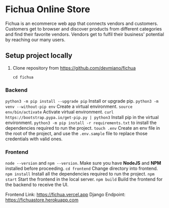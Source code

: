 # Fichua Online Store

Fichua is an ecommerce web app that connects vendors and customers. Customers get to browser and discover products from different categories and find their favorite vendors. Vendors get to fulfil their business' potential by reaching our many users.

## Setup project locally

1.  Clone repository from https://github.com/devmiano/fichua

        cd fichua

### Backend

`python3 -m pip install --upgrade pip` Install or upgrade pip.
`python3 -m venv --without-pip env` Create a virtual environment.
`source env/bin/activate` Activate virtual environment.
`curl https://bootstrap.pypa.io/get-pip.py | python3` Install pip in the virtual environment.
`python3 -m pip install -r requirements.txt` to install the dependencies required to run the project.
`touch .env` Create an env file in the root of the project, and use the `.env.sample` file to replace those credentials with valid ones.

### Frontend

`node --version` and `npm --version`. Make sure you have **NodeJS** and **NPM** installed before proceeding.
`cd frontend` Change directory into frontend.
`npm install` Install all the dependencies required to run the project.
`npm start` Start the frontend in the local server.
`npm build` Build the frontend for the backend to receive the UI.

Frontend Link: https://fichua.vercel.app
Django Endpoint: https://fichuastore.herokuapp.com
